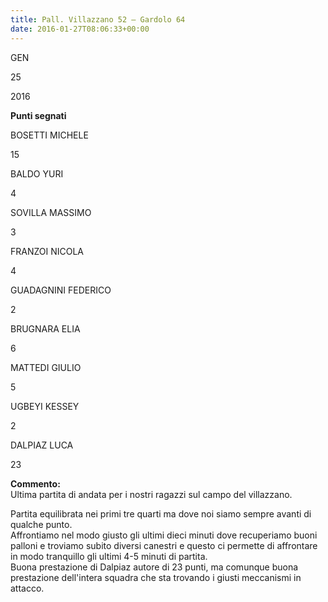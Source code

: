 ```yaml
---
title: Pall. Villazzano 52 – Gardolo 64
date: 2016-01-27T08:06:33+00:00
---
```

GEN

25

2016

**Punti segnati**

BOSETTI MICHELE

15

BALDO YURI

4

SOVILLA MASSIMO

3

FRANZOI NICOLA

4

GUADAGNINI FEDERICO

2

BRUGNARA ELIA

6

MATTEDI GIULIO

5

UGBEYI KESSEY

2

DALPIAZ LUCA

23

**Commento:**  
Ultima partita di andata per i nostri ragazzi sul campo del villazzano.

Partita equilibrata nei primi tre quarti ma dove noi siamo sempre avanti di qualche punto.  
Affrontiamo nel modo giusto gli ultimi dieci minuti dove recuperiamo buoni palloni e troviamo subito diversi canestri e questo ci permette di affrontare in modo tranquillo gli ultimi 4-5 minuti di partita.  
Buona prestazione di Dalpiaz autore di 23 punti, ma comunque buona prestazione dell'intera squadra che sta trovando i giusti meccanismi in attacco.